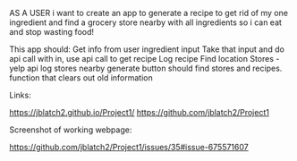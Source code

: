 AS A USER i want to create an app to generate a recipe to get rid of my one ingredient and find a grocery store nearby with all ingredients so i can eat and stop wasting food!


This app should: Get info from user ingredient input Take that input and do api call with in, use api call to get recipe Log recipe Find location Stores - yelp api log stores nearby generate button should find stores and recipes. function that clears out old information





Links: 

https://jblatch2.github.io/Project1/
https://github.com/jblatch2/Project1

Screenshot of working webpage: 

https://github.com/jblatch2/Project1/issues/35#issue-675571607

